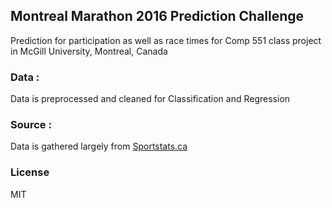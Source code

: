 ## Montreal Marathon 2016 Prediction Challenge

Prediction for participation as well as race times for Comp 551 class project in McGill University, Montreal, Canada

### Data :

Data is preprocessed and cleaned for Classification and Regression

### Source : 

Data is gathered largely from [Sportstats.ca](https://sportstats.ca)

### License

MIT
